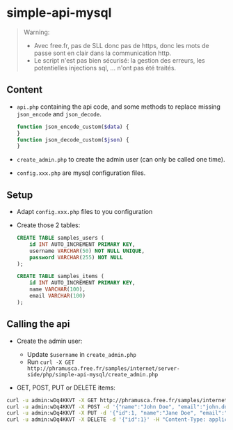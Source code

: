 # simple-api-mysql

> Warning:
>
> - Avec free.fr, pas de SLL donc pas de https, donc les mots de passe sont en clair dans la communication http.
> - Le script n'est pas bien sécurisé: la gestion des erreurs, les potentielles injections sql, ... n'ont pas été traités.

## Content

- `api.php` containing the api code, and some methods to replace missing `json_encode` and `json_decode`.

    ```php
    function json_encode_custom($data) {
    }
    function json_decode_custom($json) {
    }
    ```

- `create_admin.php` to create the admin user (can only be called one time).
- `config.xxx.php` are mysql configuration files.

## Setup

- Adapt `config.xxx.php` files to you configuration
- Create those 2 tables:

    ```sql
    CREATE TABLE samples_users (
        id INT AUTO_INCREMENT PRIMARY KEY,
        username VARCHAR(50) NOT NULL UNIQUE,
        password VARCHAR(255) NOT NULL
    );

    CREATE TABLE samples_items (
        id INT AUTO_INCREMENT PRIMARY KEY,
        name VARCHAR(100),
        email VARCHAR(100)
    );
    ```

## Calling the api

- Create the admin user:
  - Update `$username` in `create_admin.php`
  - Run `curl -X GET http://phramusca.free.fr/samples/internet/server-side/php/simple-api-mysql/create_admin.php`

- GET, POST, PUT or DELETE items:

```sh
curl -u admin:wDq4KKVT -X GET http://phramusca.free.fr/samples/internet/server-side/php/simple-api-mysql/api.php
curl -u admin:wDq4KKVT -X POST -d '{"name":"John Doe", "email":"john.doe@example.com"}' -H "Content-Type: application/json" http://phramusca.free.fr/samples/internet/server-side/php/simple-api-mysql/api.php
curl -u admin:wDq4KKVT -X PUT -d '{"id":1, "name":"Jane Doe", "email":"jane.doe@example.com"}' -H "Content-Type: application/json" http://phramusca.free.fr/samples/internet/server-side/php/simple-api-mysql/api.php
curl -u admin:wDq4KKVT -X DELETE -d '{"id":1}' -H "Content-Type: application/json" http://phramusca.free.fr/samples/internet/server-side/php/simple-api-mysql/api.php
```
